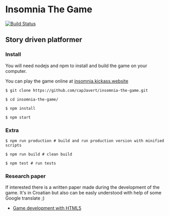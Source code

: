# Insomnia The Game

[![Build Status](https://travis-ci.org/capJavert/insomnia-the-game.svg?branch=master)](https://travis-ci.org/capJavert/insomnia-the-game)

## Story driven platformer
### Install

You will need nodejs and npm to install and build the game on your computer.

You can play the game online at [insomnia.kickass.website](https://insomnia.kickass.website)

```
$ git clone https://github.com/capJavert/insomnia-the-game.git
```

```
$ cd insomnia-the-game/
```

```
$ npm install
```

```
$ npm start
```

### Extra

```
$ npm run production # build and run production version with minified scripts
```

```
$ npm run build # clean build
```

```
$ npm test # run tests 
```

### Research paper

If interested there is a written paper made during the development of the game. It's in Croatian but also can be easly understood with help of some Google translate ;) 

- [Game development with HTML5](https://drive.google.com/file/d/1eNDPlIuJOTF8kT32prBLt5NjABo5MIlr/view?usp=sharing)
